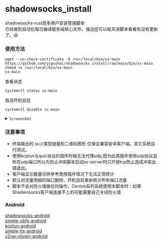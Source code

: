 # shadowsocks_install
shadowsocks-rust版多用户安装管理脚本  
已经做到自动化每日编译服务端核心文件。强迫症可以每天进脚本看看有没有更新了。😃

### 使用方法

```Shell
wget --no-check-certificate -O /usr/local/bin/ss-main https://github.com/yiguihai/shadowsocks_install/raw/main/bin/ss-main
chmod +x /usr/local/bin/ss-main
ss-main
```
查看状态
```Shell
systemctl status ss-main
```
取消开机自启
```Shell
systemctl disable ss-main
```
<details><summary><code>Screenshot</code></summary><br>
<img src="view.zh-cn.jpg" alt="展示图" title="查看图片" width="100%" height="100%" />
</details>

### 注意事项
* 终端输出的 ss://类型链接和二维码图形 仅保证兼容安卓客户端，其它系统自行测试。
* 使用kcptun与quic协议的插件时候无法代理udp,因为此类插件使用udp协议监听在udp端口所以为防止冲突脚本启动ss-server时只开放tcp防止造成冲突出错退出。
* 客户端显示数量仅供参考使用插件情况下无法正常统计
* 默认对流量用超的端口删除，开机自启重新统计所有端口流量  
* 脚本不会对防火墙做任何操作，Centos系列系统使用本脚本时：如果Shadwosocks客户端连接不上的可能需要自己关闭防火墙

###  Android  
[shadowsocks-android](https://github.com/shadowsocks/shadowsocks-android)  
[simple-obfs-android](https://github.com/shadowsocks/simple-obfs-android)  
[kcptun-android](https://github.com/shadowsocks/kcptun-android)  
[simple-tls-android](https://github.com/IrineSistiana/simple-tls-android)  
[v2ray-plugin-android](https://github.com/shadowsocks/v2ray-plugin-android)  
